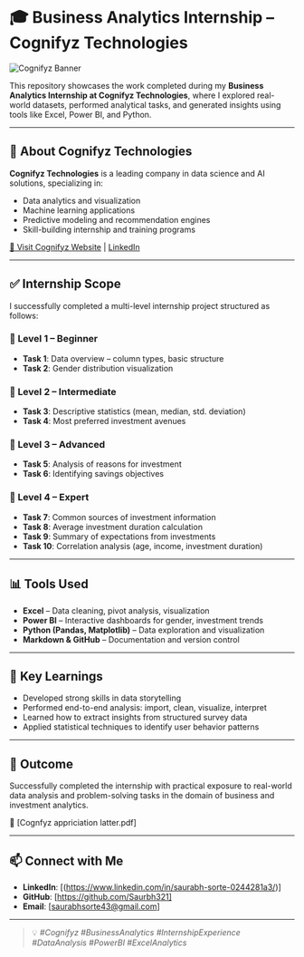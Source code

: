 # 🎓 Business Analytics Internship – Cognifyz Technologies

![Cognifyz Banner](https://www.cognifyz.com/images/logo-dark.png) <!-- (Optional: Use a hosted image or remove this line if not available) -->

This repository showcases the work completed during my **Business Analytics Internship at Cognifyz Technologies**, where I explored real-world datasets, performed analytical tasks, and generated insights using tools like Excel, Power BI, and Python.

---

## 🏢 About Cognifyz Technologies

**Cognifyz Technologies** is a leading company in data science and AI solutions, specializing in:
- Data analytics and visualization
- Machine learning applications
- Predictive modeling and recommendation engines
- Skill-building internship and training programs

[🔗 Visit Cognifyz Website](http://www.cognifyz.com/) | [LinkedIn](https://www.linkedin.com/company/cognifyz-techonologies/)

---

## ✅ Internship Scope

I successfully completed a multi-level internship project structured as follows:

### 🔹 Level 1 – Beginner
- **Task 1**: Data overview – column types, basic structure
- **Task 2**: Gender distribution visualization

### 🔹 Level 2 – Intermediate
- **Task 3**: Descriptive statistics (mean, median, std. deviation)
- **Task 4**: Most preferred investment avenues

### 🔹 Level 3 – Advanced
- **Task 5**: Analysis of reasons for investment
- **Task 6**: Identifying savings objectives

### 🔹 Level 4 – Expert
- **Task 7**: Common sources of investment information
- **Task 8**: Average investment duration calculation
- **Task 9**: Summary of expectations from investments
- **Task 10**: Correlation analysis (age, income, investment duration)

---

## 📊 Tools Used

- **Excel** – Data cleaning, pivot analysis, visualization
- **Power BI** – Interactive dashboards for gender, investment trends
- **Python (Pandas, Matplotlib)** – Data exploration and visualization
- **Markdown & GitHub** – Documentation and version control

---

## 🧠 Key Learnings

- Developed strong skills in data storytelling
- Performed end-to-end analysis: import, clean, visualize, interpret
- Learned how to extract insights from structured survey data
- Applied statistical techniques to identify user behavior patterns

---

## 🎯 Outcome

Successfully completed the internship with practical exposure to real-world data analysis and problem-solving tasks in the domain of business and investment analytics.

📄 [Cognfyz appriciation latter.pdf]

---

## 📫 Connect with Me

- **LinkedIn**: [(https://www.linkedin.com/in/saurabh-sorte-0244281a3/)]
- **GitHub**: [https://github.com/Saurbh321]
- **Email**: [saurabhsorte43@gmail.com]

---

> 💡 _#Cognifyz #BusinessAnalytics #InternshipExperience #DataAnalysis #PowerBI #ExcelAnalytics_

